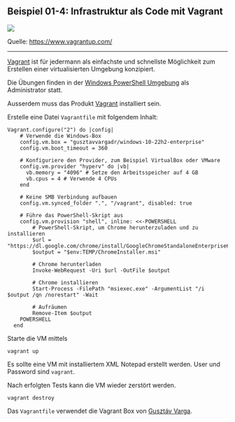 ## Beispiel 01-4: Infrastruktur als Code mit Vagrant

![](https://www.vagrantup.com/_next/image?url=https%3A%2F%2Fwww.datocms-assets.com%2F58478%2F1667241891-vagrant-illustration.png&w=3840&q=75)

Quelle: https://www.vagrantup.com/
- - - 

[Vagrant](https://www.vagrantup.com/) ist für jedermann als einfachste und schnellste Möglichkeit zum Erstellen einer virtualisierten Umgebung konzipiert.

Die Übungen finden in der [Windows PowerShell Umgebung](https://git-scm.com/downloads) als Administrator statt. 

Ausserdem muss das Produkt [Vagrant](https://www.vagrantup.com/) installiert sein.

Erstelle eine Datei `Vagrantfile` mit folgendem Inhalt:

    Vagrant.configure("2") do |config|
        # Verwende die Windows-Box
        config.vm.box = "gusztavvargadr/windows-10-22h2-enterprise"
        config.vm.boot_timeout = 360      
      
        # Konfiguriere den Provider, zum Beispiel VirtualBox oder VMware
        config.vm.provider "hyperv" do |vb|
          vb.memory = "4096" # Setze den Arbeitsspeicher auf 4 GB
          vb.cpus = 4 # Verwende 4 CPUs
        end
        
        # Keine SMB Verbindung aufbauen
        config.vm.synced_folder ".", "/vagrant", disabled: true    
      
        # Führe das PowerShell-Skript aus
        config.vm.provision "shell", inline: <<-POWERSHELL
            # PowerShell-Skript, um Chrome herunterzuladen und zu installieren
            $url = "https://dl.google.com/chrome/install/GoogleChromeStandaloneEnterprise64.msi"
            $output = "$env:TEMP/ChromeInstaller.msi"
            
            # Chrome herunterladen
            Invoke-WebRequest -Uri $url -OutFile $output
            
            # Chrome installieren
            Start-Process -FilePath "msiexec.exe" -ArgumentList "/i $output /qn /norestart" -Wait
            
            # Aufräumen
            Remove-Item $output
        POWERSHELL
      end

Starte die VM mittels

    vagrant up
    
Es sollte eine VM mit installiertem XML Notepad erstellt werden. User und Password sind `vagrant`.

Nach erfolgten Tests kann die VM wieder zerstört werden.

    vagrant destroy

Das `Vagrantfile` verwendet die Vagrant Box von [Gusztáv Varga](https://github.com/gusztavvargadr/packer/tree/master/samples/windows-10).    
    